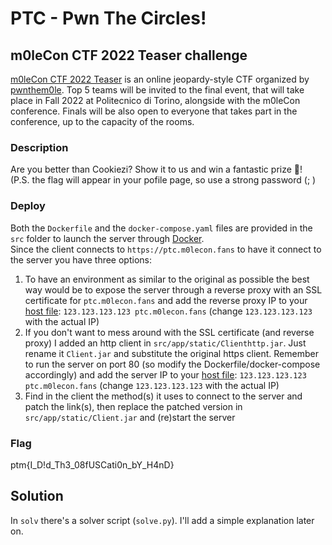 # PTC - Pwn The Circles!

## m0leCon CTF 2022 Teaser challenge

[m0leCon CTF 2022 Teaser](https://ctftime.org/event/1615) is an online jeopardy-style CTF organized
by [pwnthem0le](https://pwnthem0le.polito.it/). Top 5 teams will be invited to the final event, that will take place in
Fall 2022 at Politecnico di Torino, alongside with the m0leCon conference.
Finals will be also open to everyone that takes part in the conference, up to the capacity of the rooms.

### Description

Are you better than Cookiezi? Show it to us and win a fantastic prize 🚩!<br>
(P.S. the flag will appear in your pofile page, so use a strong password (; )

### Deploy

Both the `Dockerfile` and the `docker-compose.yaml` files are provided in the `src` folder to launch the server through
[Docker](https://www.docker.com/).<br>
Since the client connects to `https://ptc.m0lecon.fans` to have it connect to the server you have three options:

1. To have an environment as similar to the original as possible the best way would be to expose the server through a
   reverse proxy with an SSL certificate for `ptc.m0lecon.fans` and add the reverse proxy IP to
   your [host file](https://www.howtogeek.com/howto/27350/beginner-geek-how-to-edit-your-hosts-file/): 
   `123.123.123.123 ptc.m0lecon.fans` (change `123.123.123.123` with the actual IP)
2. If you don't want to mess around with the SSL certificate (and reverse proxy) I added an http client
   in `src/app/static/Clienthttp.jar`. Just rename it `Client.jar` and substitute the original https client. Remember to
   run the server on port 80 (so modify the Dockerfile/docker-compose accordingly) and add the server IP to your
   [host file](https://www.howtogeek.com/howto/27350/beginner-geek-how-to-edit-your-hosts-file/): 
   `123.123.123.123 ptc.m0lecon.fans` (change `123.123.123.123` with the actual IP)
3. Find in the client the method(s) it uses to connect to the server and patch the link(s), then replace the patched
   version in `src/app/static/Client.jar` and (re)start the server

### Flag

ptm{I_D!d_Th3_08fUSCati0n_bY_H4nD}

## Solution

In `solv` there's a solver script (`solve.py`). I'll add a simple explanation later on. 
